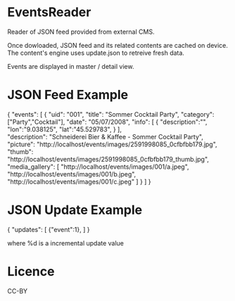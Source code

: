 EventsReader
============
Reader of JSON feed provided from external CMS.

Once dowloaded, JSON feed and its related contents are cached on device. The content's engine uses update.json to retreive fresh data.

Events are displayed in master / detail view.

JSON Feed Example
=================
{ 
"events":
  [
		{
			"uid": "001",
			"title": "Sommer Cocktail Party",
			"category": ["Party","Cocktail"],
			"date": "05/07/2008",
			"info": [
				  		{
				  			"description":"",
				  			"lon":"9.038125",
				  			"lat":"45.529783", 
				  		}
					],	
			"description": "Schneiderei Bier & Kaffee - Sommer Cocktail Party",
			"picture": "http://localhost/events/images/2591998085_0cfbfbb179.jpg",
			"thumb": "http://localhost/events/images/2591998085_0cfbfbb179_thumb.jpg",
			"media_gallery": [
								"http://localhost/events/images/001/a.jpeg",
								"http://localhost/events/images/001/b.jpeg",
								"http://localhost/events/images/001/c.jpeg"
					 		]
		}
	]
}

JSON Update Example
===================

{
  "updates":
	[
		{"event":1},
	]
}

where %d is a incremental update value

Licence
=======
CC-BY 
